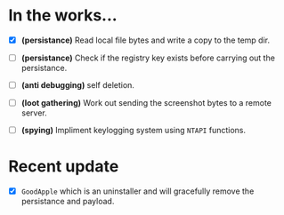 # In the works...
 - [x] **(persistance)** Read local file bytes and write a copy to the temp dir.
 - [ ] **(persistance)** Check if the registry key exists before carrying out the persistance.
 - [ ] **(anti debugging)** self deletion.
 - [ ] **(loot gathering)** Work out sending the screenshot bytes to a remote server.
 - [ ] **(spying)** Impliment keylogging system using `NTAPI` functions.


# Recent update
 - [x] `GoodApple` which is an uninstaller and will gracefully remove the persistance and payload.
 